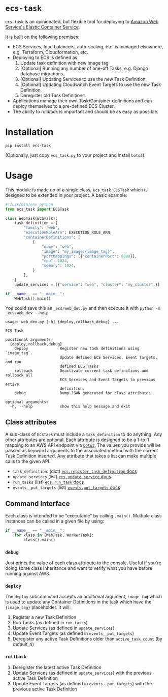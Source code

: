 # `ecs-task`

`ecs-task` is an opinionated, but flexible tool for deploying to [Amazon Web Service's Elastic Container Service](https://aws.amazon.com/ecs/).

It is built on the following premises:

* ECS Services, load balancers, auto-scaling, etc. is managed elsewhere, e.g. Terraform, Cloudformation, etc.
* Deploying to ECS is defined as:
    1. Update task definition with new image tag
    2. [Optional] Running any number of one-off Tasks, e.g. Django database migrations.
    3. [Optional] Updating Services to use the new Task Definition.
    4. [Optional] Updating Cloudwatch Event Targets to use the new Task Definition.
    5. Deregister old Task Definitions.
* Applications manage their own Task/Container definitions and can deploy themselves to a pre-defined ECS Cluster.
* The ability to rollback is important and should be as easy as possible.

# Installation

```
pip install ecs-task
``` 

(Optionally, just copy `ecs_task.py` to your project and install `boto3`).

# Usage

This module is made up of a single class, `ecs_task.ECSTask` which is designed to be extended in your project. A basic example:

```python
#!/usr/bin/env python
from ecs_task import ECSTask

class WebTask(ECSTask):
    task_definition = {
        "family": "web",
        "executionRoleArn": EXECUTION_ROLE_ARN,
        "containerDefinitions": [
            {
                "name": "web",
                "image": "my_image:{image_tag}",
                "portMappings": [{"containerPort": 8080}],
                "cpu": 1024,
                "memory": 1024,
            }
        ],
    }
    update_services = [{"service": "web", "cluster": "my_cluster",}]

if __name__ == "__main__":
    WebTask().main()
```

You could save this as `_ecs/web_dev.py` and then execute it with `python -m _ecs.web_dev --help`

```
usage: web_dev.py [-h] {deploy,rollback,debug} ...

ECS Task

positional arguments:
  {deploy,rollback,debug}
    deploy              Register new task definitions using `image_tag`.
                        Update defined ECS Services, Event Targets, and run
                        defined ECS Tasks
    rollback            Deactivate current task definitions and rollback all
                        ECS Services and Event Targets to previous active
                        definition.
    debug               Dump JSON generated for class attributes.

optional arguments:
  -h, --help            show this help message and exit
```

## Class attributes

A sub-class of `ECSTask` must include a `task_definition` to do anything. Any other attributes are optional. Each attribute is designed to be a 1-to-1 mapping to an AWS API endpoint via [`boto3`](https://boto3.amazonaws.com/v1/documentation/api/latest/index.html). The values you provide will be passed as keyword arguments to the associated method with the correct Task Definition inserted. Any attribute that takes a list can make multiple calls to the given API.

* `task_definition`: (dict) [`ecs.register_task_definition` docs](https://boto3.amazonaws.com/v1/documentation/api/latest/reference/services/ecs.html#ECS.Client.register_task_definition)
* `update_services` (list) [`ecs.update_service` docs](https://boto3.amazonaws.com/v1/documentation/api/latest/reference/services/ecs.html#ECS.Client.update_service)
* `run_tasks` (list) [`ecs.run_task` docs](https://boto3.amazonaws.com/v1/documentation/api/latest/reference/services/ecs.html#ECS.Client.run_task)
* `events__put_targets` (list) [`events.put_targets` docs](https://boto3.amazonaws.com/v1/documentation/api/latest/reference/services/events.html#EventBridge.Client.put_targets)

## Command Interface

Each class is intended to be "executable" by calling `.main()`. Multiple class instances can be called in a given file by using:

```python
if __name__ == "__main__":
    for klass in [WebTask, WorkerTask]:
        klass().main()
```

### `debug`

Just prints the value of each class attribute to the console. Useful if you're doing some class inheritance and want to verify what you have before running against AWS. 

### `deploy`

The `deploy` subcommand accepts an additional argument, `image_tag` which is used to update any Container Definitions in the task which have the `{image_tag}` placeholder. It will:

1. Register a new Task Definition
2. Run Tasks (as defined in `run_tasks`)
3. Update Services (as defined in `update_services`)
4. Update Event Targets (as defined in `events__put_targets`)
5. Deregister any active Task Definitions older than `active_task_count` (by default, `5`)

### `rollback`

1. Deregister the latest active Task Definition
2. Update Services (as defined in `update_services`) with the previous active Task Definition
3. Update Event Targets (as defined in `events__put_targets`) with the previous active Task Definition